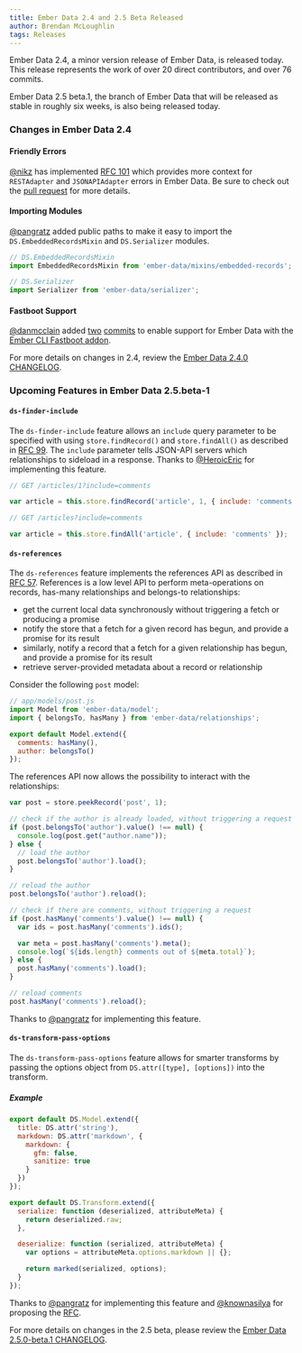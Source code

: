 ```yaml
---
title: Ember Data 2.4 and 2.5 Beta Released
author: Brendan McLoughlin
tags: Releases
---
```


Ember Data 2.4, a minor version release of Ember Data, is released today. This release represents the work of over 20 direct contributors, and over 76 commits.

Ember Data 2.5 beta.1, the branch of Ember Data that will be released as stable in roughly six weeks, is also being released today.

### Changes in Ember Data 2.4

#### Friendly Errors

[@nikz](https://github.com/nikz) has implemented
[RFC 101](https://github.com/emberjs/rfcs/pull/101) which provides
more context for `RESTAdapter` and `JSONAPIAdapter` errors in Ember
Data. Be sure to check out the
[pull request](https://github.com/emberjs/data/pull/3930) for more
details.

#### Importing Modules

[@pangratz](https://github.com/pangratz) added public paths to make it easy to import the `DS.EmbeddedRecordsMixin` and `DS.Serializer` modules.

```js
// DS.EmbeddedRecordsMixin
import EmbeddedRecordsMixin from 'ember-data/mixins/embedded-records';

// DS.Serializer
import Serializer from 'ember-data/serializer';
```

#### Fastboot Support

[@danmcclain](https://github.com/danmcclain) added [two](https://github.com/emberjs/data/pull/4111)
[commits](https://github.com/emberjs/data/pull/4113) to enable support
for Ember Data with the
[Ember CLI Fastboot addon](https://github.com/tildeio/ember-cli-fastboot).

For more details on changes in 2.4, review the
[Ember Data 2.4.0 CHANGELOG](https://github.com/emberjs/data/blob/v2.4.0/CHANGELOG.md).

### Upcoming Features in Ember Data 2.5.beta-1


#### `ds-finder-include`

The `ds-finder-include` feature allows an `include` query parameter to
be specified with using `store.findRecord()` and `store.findAll()` as
described in [RFC 99](https://github.com/emberjs/rfcs/pull/99). The
`include` parameter tells JSON-API servers which relationships to
sideload in a response. Thanks to
[@HeroicEric](https://github.com/HeroicEric) for implementing this
feature.

```js
// GET /articles/1?include=comments

var article = this.store.findRecord('article', 1, { include: 'comments' });
```

```js
// GET /articles?include=comments

var article = this.store.findAll('article', { include: 'comments' });
```

#### `ds-references`

The `ds-references` feature implements the references API as described
in [RFC 57](https://github.com/emberjs/rfcs/pull/57). References is a
low level API to perform meta-operations on records, has-many
relationships and belongs-to relationships:

  * get the current local data synchronously without triggering a fetch or producing a promise
  * notify the store that a fetch for a given record has begun, and provide a promise for its result
  * similarly, notify a record that a fetch for a given relationship has begun, and provide a promise for its result
  * retrieve server-provided metadata about a record or relationship

Consider the following `post` model:

```js
// app/models/post.js
import Model from 'ember-data/model';
import { belongsTo, hasMany } from 'ember-data/relationships';

export default Model.extend({
  comments: hasMany(),
  author: belongsTo()
});
```

The references API now allows the possibility to interact with the relationships:

```js
var post = store.peekRecord('post', 1);

// check if the author is already loaded, without triggering a request
if (post.belongsTo('author').value() !== null) {
  console.log(post.get("author.name"));
} else {
  // load the author
  post.belongsTo('author').load();
}

// reload the author
post.belongsTo('author').reload();

// check if there are comments, without triggering a request
if (post.hasMany('comments').value() !== null) {
  var ids = post.hasMany('comments').ids();

  var meta = post.hasMany('comments').meta();
  console.log(`${ids.length} comments out of ${meta.total}`);
} else {
  post.hasMany('comments').load();
}

// reload comments
post.hasMany('comments').reload();
```

Thanks to [@pangratz](https://github.com/pangratz) for implementing
this feature.


#### `ds-transform-pass-options`

The `ds-transform-pass-options` feature allows for smarter transforms
by passing the options object from `DS.attr([type], [options])` into
the transform.


##### Example
```app/models/post.js
export default DS.Model.extend({
  title: DS.attr('string'),
  markdown: DS.attr('markdown', {
    markdown: {
      gfm: false,
      sanitize: true
    }
  })
});
```

```app/transforms/markdown.js
export default DS.Transform.extend({
  serialize: function (deserialized, attributeMeta) {
    return deserialized.raw;
  },

  deserialize: function (serialized, attributeMeta) {
    var options = attributeMeta.options.markdown || {};

    return marked(serialized, options);
  }
});
```

Thanks to [@pangratz](https://github.com/pangratz) for implementing
this feature and [@knownasilya](https://github.com/knownasilya) for
proposing the [RFC](https://github.com/emberjs/rfcs/pull/1).



For more details on changes in the 2.5 beta, please review the
[Ember Data 2.5.0-beta.1 CHANGELOG](https://github.com/emberjs/data/blob/v2.5.0-beta.1/CHANGELOG.md).
